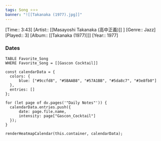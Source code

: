 ```yaml
---
tags: Song ⭐⭐⭐ 
banner: "![[Takanaka (1977).jpg]]"
---
```

[Time:: 3:43]
[Artist:: [[Masayoshi Takanaka (高中正義)]] ]
[Genre:: Jazz]
[Played:: 3]
[Album:: [[Takanaka (1977)]]]
[Year:: 1977]
### Dates
````dataview
TABLE Favorite_Song
WHERE Favorite_Song = [[Gascon Cocktail]]
````

  ```dataviewjs
const calendarData = { 
	colors: { 
		blue: ["#9ccfd8", "#5BAAB8", "#57A1BB", "#5da8c7", "#3e8fb0"] 
	}, 
	entries: [] 
}; 

for (let page of dv.pages('"Daily Notes"')) { 
	calendarData.entries.push({ 
		date: page.file.name, 
		intensity: page["Gascon_Cocktail"]
	}); 
} 

renderHeatmapCalendar(this.container, calendarData);
```
